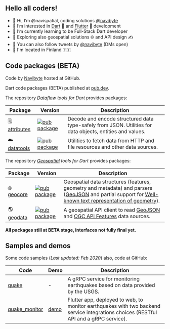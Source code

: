 ## Hello all coders!

- 👋 Hi, I’m @navispatial, coding solutions [@navibyte](https://github.com/navibyte)
- 👀 I’m interested in [Dart](https://dart.dev/) 🎯 and [Flutter](https://flutter.dev/) 💙 development
- 🌱 I’m currently learning to be Full-Stack Dart developer
- 🔭 Exploring also geospatial solutions 🌐 and API design ✍️
- 📡 You can also follow tweets by [@navibyte](https://twitter.com/navibyte) (DMs open) 
- 🏡 I'm located in Finland 🇫🇮

## Code packages (BETA)

Code by [Navibyte](https://github.com/navibyte) hosted at GitHub.

Dart code packages (BETA) published at [pub.dev](https://pub.dev/publishers/navibyte.com/packages). 

The repository 
*[Dataflow](https://github.com/navibyte/dataflow) tools for Dart*
provides packages:

Package           | Version | Description
----------------- | --------| -----------
:spiral_notepad: [attributes](https://pub.dev/packages/attributes) | [![pub package](https://img.shields.io/pub/v/attributes.svg)](https://pub.dev/packages/attributes) | Decode and encode structured data type-safely from JSON. Utilities for data objects, entities and values.
:cloud: [datatools](https://pub.dev/packages/datatools) | [![pub package](https://img.shields.io/pub/v/datatools.svg)](https://pub.dev/packages/datatools) | Utilities to fetch data from HTTP and file resources and other data sources.

The repository 
*[Geospatial](https://github.com/navibyte/geospatial) tools for Dart*
provides packages:

Package           | Version | Description 
----------------- | --------| -----------
:globe_with_meridians: [geocore](https://pub.dev/packages/geocore) | [![pub package](https://img.shields.io/pub/v/geocore.svg)](https://pub.dev/packages/geocore) | Geospatial data structures (features, geometry and metadata) and parsers ([GeoJSON](https://geojson.org/) and partial support for [Well-known text representation of geometry](https://en.wikipedia.org/wiki/Well-known_text_representation_of_geometry)).
:earth_americas: [geodata](https://pub.dev/packages/geodata) | [![pub package](https://img.shields.io/pub/v/geodata.svg)](https://pub.dev/packages/geodata) | A geospatial API client to read [GeoJSON](https://geojson.org/) and [OGC API Features](https://ogcapi.ogc.org/features/) data sources. 


**All packages still at BETA stage, interfaces not fully final yet.** 


## Samples and demos

Some code samples (*Last updated: Feb 2020*) also, code at GitHub:

Code          | Demo | Description 
------------- | ---- | -----------
[quake](https://github.com/navibyte/quake) | - | A gRPC service for monitoring earthquakes based on data provided by the USGS.
[quake_monitor](https://github.com/navibyte/quake_monitor) | [demo](http://bit.ly/quake-monitor) | Flutter app, deployed to web, to monitor earthquakes with two backend service integrations choices (RESTful API and a gRPC service).
